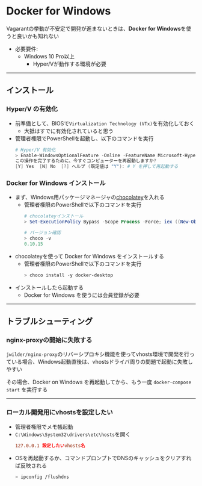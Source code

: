 # Docker for Windows

Vagarantの挙動が不安定で開発が進まないときは、**Docker for Windows**を使うと良いかも知れない

- 必要要件:
    - Windows 10 Pro以上
        - Hyper/Vが動作する環境が必要

***

## インストール

### Hyper/V の有効化
- 前準備として、BIOSで`Virtualization Technology (VTx)`を有効化しておく
    - 大抵はすでに有効化されていると思う
- 管理者権限でPowerShellを起動し、以下のコマンドを実行
    ```powershell
    # Hyper/V 有効化
    > Enable-WindowsOptionalFeature -Online -FeatureName Microsoft-Hyper-V
    この操作を完了するために、今すぐコンピューターを再起動しますか?
    [Y] Yes  [N] No  [?] ヘルプ (既定値は "Y"): # Y を押して再起動する
    ```

### Docker for Windows インストール
- まず、Windows用パッケージマネージャの[chocolatey](https://chocolatey.org/)を入れる
    - 管理者権限のPowerShellで以下のコマンドを実行
        ```powershell
        # chocolateyインストール
        > Set-ExecutionPolicy Bypass -Scope Process -Force; iex ((New-Object System.Net.WebClient).DownloadString('https://chocolatey.org/install.ps1'))

        # バージョン確認
        > choco -v
        0.10.15
        ```
- chocolateyを使って Docker for Windows をインストールする
    - 管理者権限のPowerShellで以下のコマンドを実行
        ```powershell
        > choco install -y docker-desktop
        ```
- インストールしたら起動する
    - Docker for Windows を使うには会員登録が必要

***

## トラブルシューティング

### nginx-proxyの開始に失敗する
`jwilder/nginx-proxy`のリバーシプロキシ機能を使ってvhosts環境で開発を行っている場合、Windows起動直後は、vhostsドライバ周りの問題で起動に失敗しやすい

その場合、Docker on Windows を再起動してから、もう一度 `docker-compose start` を実行する

---

### ローカル開発用にvhostsを設定したい
- 管理者権限でメモ帳起動
- `C:\Windows\System32\drivers\etc\hosts`を開く
    ```conf
    127.0.0.1 設定したいvhosts名
    ```
- OSを再起動するか、コマンドプロンプトでDNSのキャッシュをクリアすれば反映される
    ```bash
    > ipconfig /flushdns
    ```
